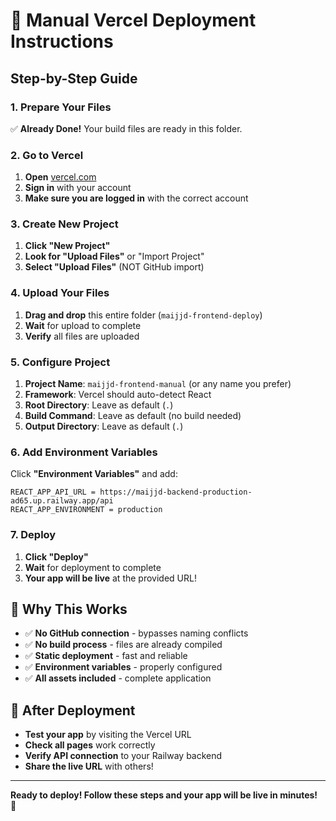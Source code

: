 # 🚀 Manual Vercel Deployment Instructions

## Step-by-Step Guide

### 1. Prepare Your Files
✅ **Already Done!** Your build files are ready in this folder.

### 2. Go to Vercel
1. **Open** [vercel.com](https://vercel.com)
2. **Sign in** with your account
3. **Make sure you are logged in** with the correct account

### 3. Create New Project
1. **Click "New Project"**
2. **Look for "Upload Files"** or "Import Project"
3. **Select "Upload Files"** (NOT GitHub import)

### 4. Upload Your Files
1. **Drag and drop** this entire folder (`maijjd-frontend-deploy`)
2. **Wait** for upload to complete
3. **Verify** all files are uploaded

### 5. Configure Project
1. **Project Name**: `maijjd-frontend-manual` (or any name you prefer)
2. **Framework**: Vercel should auto-detect React
3. **Root Directory**: Leave as default (`.`)
4. **Build Command**: Leave as default (no build needed)
5. **Output Directory**: Leave as default (`.`)

### 6. Add Environment Variables
Click **"Environment Variables"** and add:
```
REACT_APP_API_URL = https://maijjd-backend-production-ad65.up.railway.app/api
REACT_APP_ENVIRONMENT = production
```

### 7. Deploy
1. **Click "Deploy"**
2. **Wait** for deployment to complete
3. **Your app will be live** at the provided URL!

## 🎯 Why This Works

- ✅ **No GitHub connection** - bypasses naming conflicts
- ✅ **No build process** - files are already compiled
- ✅ **Static deployment** - fast and reliable
- ✅ **Environment variables** - properly configured
- ✅ **All assets included** - complete application

## 🔗 After Deployment

- **Test your app** by visiting the Vercel URL
- **Check all pages** work correctly
- **Verify API connection** to your Railway backend
- **Share the live URL** with others!

---
**Ready to deploy! Follow these steps and your app will be live in minutes!** 🎉
